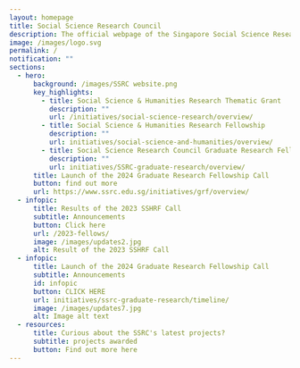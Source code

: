 ```yaml
---
layout: homepage
title: Social Science Research Council
description: The official webpage of the Singapore Social Science Research Council (SSRC).
image: /images/logo.svg
permalink: /
notification: ""
sections:
  - hero:
      background: /images/SSRC website.png
      key_highlights:
        - title: Social Science & Humanities Research Thematic Grant
          description: ""
          url: /initiatives/social-science-research/overview/
        - title: Social Science & Humanities Research Fellowship
          description: ""
          url: initiatives/social-science-and-humanities/overview/
        - title: Social Science Research Council Graduate Research Fellowship
          description: ""
          url: initiatives/SSRC-graduate-research/overview/
      title: Launch of the 2024 Graduate Research Fellowship Call
      button: find out more
      url: https://www.ssrc.edu.sg/initiatives/grf/overview/
  - infopic:
      title: Results of the 2023 SSHRF Call
      subtitle: Announcements
      button: Click here
      url: /2023-fellows/
      image: /images/updates2.jpg
      alt: Result of the 2023 SSHRF Call
  - infopic:
      title: Launch of the 2024 Graduate Research Fellowship Call
      subtitle: Announcements
      id: infopic
      button: CLICK HERE
      url: initiatives/ssrc-graduate-research/timeline/
      image: /images/updates7.jpg
      alt: Image alt text
  - resources:
      title: Curious about the SSRC's latest projects?
      subtitle: projects awarded
      button: Find out more here
---
```

